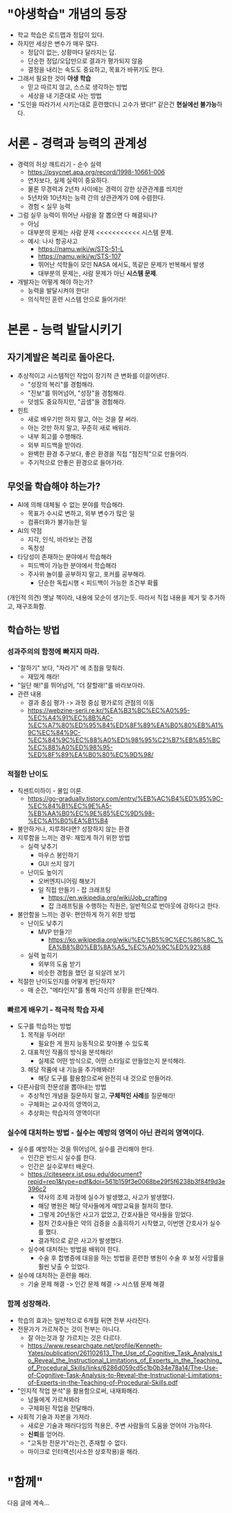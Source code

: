 # "야생학습" 개념의 등장
- 학교 학습은 로드맵과 정답이 있다.
- 하지만 세상은 변수가 매우 많다.
	- 정답이 없는, 상황마다 달라지는 답.
	- 단순한 정답/오답만으로 결과가 평가되지 않음
	- 결정을 내리는 속도도 중요하고, 목표가 바뀌기도 한다.
- 그래서 필요한 것이 **야생 학습**
	- 믿고 따르지 않고, 스스로 생각하는 방법
	- 세상을 내 기준대로 사는 방법
- "도인을 따라가서 시키는대로 훈련했더니 고수가 됐다!" 같은건 **현실에선 불가능**하다.

# 서론 - 경력과 능력의 관계성
- 경력의 허상 깨트리기 - 순수 실력
	- https://psycnet.apa.org/record/1998-10661-006
	- 연차보다, 실제 실력이 중요하다.
	- 물론 무경력과 2년차 사이에는 경력이 강한 상관관계를 띄지만
	- 5년차와 10년차는 능력 간의 상관관계가 0에 수렴한다.
	- 경험 < 실무 능력
- 그럼 실무 능력이 뛰어난 사람을 잘 뽑으면 다 해결되나?
	- 아님
	- 대부분의 문제는 사람 문제 <<<<<<<<<<< 시스템 문제.
	- 예시: 나사 항공사고
		- https://namu.wiki/w/STS-51-L
		- https://namu.wiki/w/STS-107
		- 뛰어난 석학들이 모인 NASA 에서도, 똑같은 문제가 반복해서 발생
		- 대부분의 문제는, 사람 문제가 아닌 **시스템 문제**.
- 개발자는 어떻게 해야 하는가?
	- 능력을 발달시켜야 한다!
	- 의식적인 훈련 시스템 안으로 들어가라!

# 본론 - 능력 발달시키기
## 자기계발은 복리로 돌아온다.
- 추상적이고 시스템적인 작업이 장기적 큰 변화를 이끌어낸다.
	- "성장의 복리"를 경험해라.
	- "진보"를 뛰어넘어, "성장"을 경험해라.
	- 덧셈도 중요하지만, "곱셈"을 경험해라.
- 힌트
	- 새로 배우기만 하지 말고, 아는 것을 잘 써라.
	- 아는 것만 하지 말고, 꾸준히 새로 배워라.
	- 내부 회고를 수행해라.
	- 외부 피드백을 받아라.
	- 완벽한 환경 추구보다, 좋은 환경을 직접 "점진적"으로 만들어라.
	- 주기적으로 안좋은 환경으로 들어가라.

## 무엇을 학습해야 하는가?
- AI에 의해 대체될 수 없는 분야를 학습해라.
	- 목표가 수시로 변하고, 외부 변수가 많은 일
	- 컴퓨터화가 불가능한 일
- AI의 약점
	- 지각, 인식, 바라보는 관점
	- 독창성
- 타당성이 존재하는 분야에서 학습해라
	- 피드백이 가능한 분야에서 학습해라
	- 주사위 놀이를 공부하지 말고, 포커를 공부해라.
		- 단순한 독립시행 < 피드백이 가능한 조건부 확률

(개인적 의견) 옛날 책이라, 내용에 모순이 생기는듯. 따라서 직접 내용을 제거 및 추가하고, 재구조화함.

## 학습하는 방법
### **성과주의의 함정**에 빠지지 마라.
- "잘하기" 보다, "자라기" 에 초점을 맞춰라.
	- 재밌게 해라!
- "일단 해!"를 뛰어넘어, "더 잘할래!"를 바라보아라.
- 관련 내용 
	- 결과 중심 평가 -> 과정 중심 평가로의 관점의 이동
	- https://webzine-serii.re.kr/%EA%B3%BC%EC%A0%95-%EC%A4%91%EC%8B%AC-%EC%A7%80%ED%95%84%ED%8F%89%EA%B0%80%EB%A1%9C%EC%84%9C-%EC%84%9C%EC%88%A0%ED%98%95%C2%B7%EB%85%BC%EC%88%A0%ED%98%95-%ED%8F%89%EA%B0%80%EC%9D%98/

### 적절한 난이도
- 칙센트미하이 - 몰입 이론.
	- https://go-gradually.tistory.com/entry/%EB%AC%B4%ED%95%9C-%EC%84%B1%EC%9E%A5-%EB%AA%B0%EC%9E%85%EC%9D%98-%EC%A1%B0%EA%B1%B4
- 불안하거나, 지루하다면? 성장하지 않는 환경
- 지루함을 느끼는 경우: 재밌게 하기 위한 방법
	- 실력 낮추기
		- 마우스 봉인하기
		- GUI 쓰지 않기
	- 난이도 높이기
		- 오버엔지니어링 해보기
		- 일 직접 만들기 - 잡 크래프팅
			- https://en.wikipedia.org/wiki/Job_crafting
			- 잡 크래프팅을 수행하는 직원은, 일반적으로 번아웃에 강하다고 한다.
- 불안함을 느끼는 경우: 편안하게 하기 위한 방법
	- 난이도 낮추기
		- MVP 만들기!
			- https://ko.wikipedia.org/wiki/%EC%B5%9C%EC%86%8C_%EA%B8%B0%EB%8A%A5_%EC%A0%9C%ED%92%88
	- 실력 높히기
		- 외부의 도움 받기 
		- 비슷한 경험을 했던 걸 되살려 보기
- 적절한 난이도인지를 어떻게 판단하지?
	- 매 순간, "메타인지"를 통해 자신의 상황을 판단해라.

### 빠르게 배우기 - 적극적 학습 자세
- 도구를 학습하는 방법
	1. 목적을 두어라!
		- 필요한 게 뭔지 능동적으로 찾아볼 수 있도록
	2. 대표적인 작품의 방식을 분석해라!
		- 실제로 어떤 방식으로, 어떤 스타일로 만들었는지 분석해라.
	3. 해당 작품에 내 기능을 추가해봐라!
		- 해당 도구를 활용함으로써 완전히 내 것으로 만들어라.
- 다른사람의 전문성을 뽑아내는 방법
	- 추상적인 개념을 질문하지 말고, **구체적인 사례**를 질문해라!
	- 구체화는 교수자의 영역이고,
	- 추상화는 학습자의 영역이다!

### 실수에 대처하는 방법 - 실수는 예방의 영역이 아닌 관리의 영역이다.
- 실수를 예방하는 것을 뛰어넘어, 실수를 관리해야 한다.
	- 인간은 반드시 실수를 한다.
	- 인간은 실수로부터 배운다.
	- https://citeseerx.ist.psu.edu/document?repid=rep1&type=pdf&doi=561b159f3e0068be29f5f6238b3f84f9d3e396c2
		- 약사의 조제 과정에 실수가 발생했고, 사고가 발생했다.
		- 해당 병원은 해당 약사들에게 예방교육을 철저히 했다.
		- 그렇게 20년동안 사고가 없었고, 간호사들은 약사들을 믿었다.
		- 점차 간호사들은 약의 검증을 소홀히하기 시작했고, 이번엔 간호사가 실수를 했다.
		- 결과적으로 같은 사고가 발생했다.
	- 실수에 대처하는 방법을 배워야 한다.
		- 수술 후 합병증에 대응을 하는 방법을 훈련한 병원이 수술 후 보정 사망률을 훨씬 낮출 수 있었다.
- 실수에 대처하는 훈련을 해라.
	- 기술 문제 해결 -> 인간 문제 해결 -> 시스템 문제 해결

### 함께 성장해라.
- 학습의 효과는 일반적으로 6개월 뒤면 전부 사라진다.
- 전문가가 가르쳐주는 것이 전부는 아니다.
	- 잘 아는것과 잘 가르치는 것은 다르다.
	- https://www.researchgate.net/profile/Kenneth-Yates/publication/261102613_The_Use_of_Cognitive_Task_Analysis_to_Reveal_the_Instructional_Limitations_of_Experts_in_the_Teaching_of_Procedural_Skills/links/6286d059cd5c1b0b34e78a14/The-Use-of-Cognitive-Task-Analysis-to-Reveal-the-Instructional-Limitations-of-Experts-in-the-Teaching-of-Procedural-Skills.pdf
- "인지적 작업 분석"을 활용함으로써, 내재화해라.
	- 남들에게 가르쳐봐라
	- 구체화된 작업을 전달해라.
- 사회적 기술과 자본을 가져라.
	- 새로운 기술과 패러다임의 적용은, 주변 사람들의 도움을 얻어야 가능하다.
	- **신뢰**를 얻어라.
	- "고독한 전문가"라는건, 존재할 수 없다.
	- 마이크로 인터랙션(사소한 상호작용)을 해라.

# "함께"
다음 글에 계속...